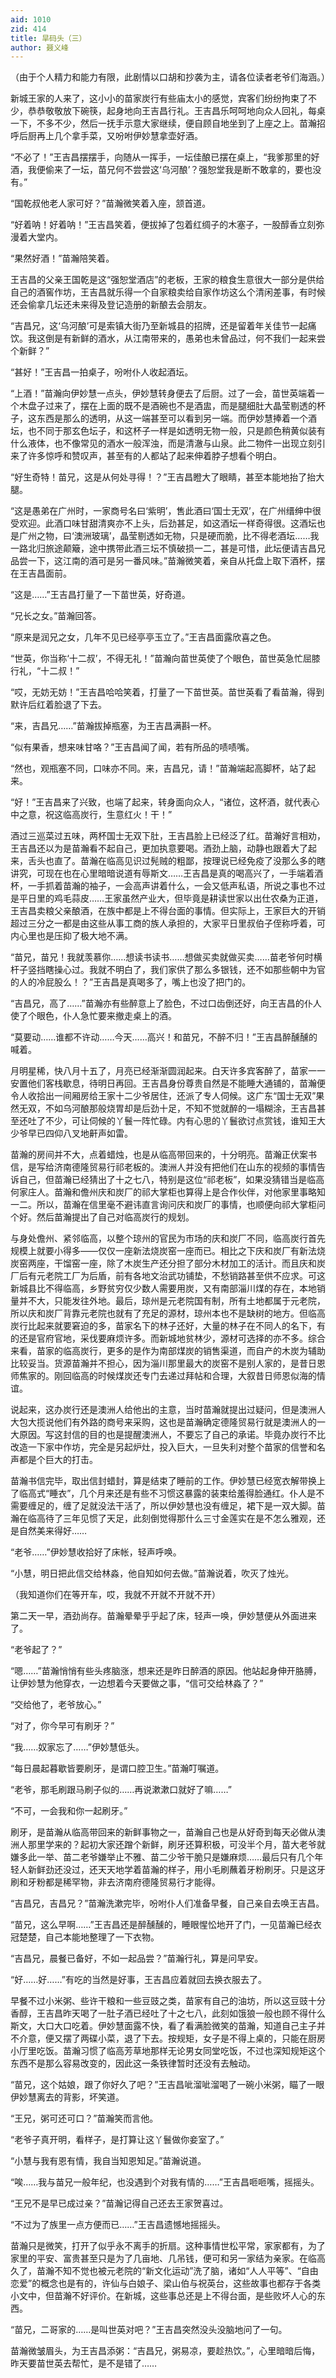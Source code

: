 ```yaml
---
aid: 1010
zid: 414
title: 旱码头（三）
author: 聂义峰
---
```


（由于个人精力和能力有限，此剧情以口胡和抄袭为主，请各位读者老爷们海涵。）

新城王家的人来了，这小小的苗家炭行有些庙太小的感觉，宾客们纷纷拘束了不少，恭恭敬敬放下碗筷，起身地向王吉昌行礼。王吉昌乐呵呵地向众人回礼，每桌一下，不多不少，然后一抚手示意大家继续，便自顾自地坐到了上座之上。苗瀚招呼后厨再上几个拿手菜，又吩咐伊妙慧拿壶好酒。

“不必了！”王吉昌摆摆手，向随从一挥手，一坛佳酿已摆在桌上，“我爹那里的好酒，我便偷来了一坛，苗兄何不尝尝这‘乌河酿’？强恕堂我是断不敢拿的，要也没有。”

“国乾叔他老人家可好？”苗瀚微笑着入座，颔首道。

“好着呐！好着呐！”王吉昌笑着，便拔掉了包着红绸子的木塞子，一股醇香立刻弥漫着大堂内。

“果然好酒！”苗瀚陪笑着。

王吉昌的父亲王国乾是这“强恕堂酒店”的老板，王家的粮食生意很大一部分是供给自己的酒窖作坊，王吉昌就乐得一个自家粮卖给自家作坊这么个清闲差事，有时候还会偷拿几坛还未来得及登记造册的新酿去会朋友。

“吉昌兄，这‘乌河酿’可是索镇大街乃至新城县的招牌，还是留着年关佳节一起痛饮。我这倒是有新鲜的酒水，从江南带来的，愚弟也未曾品过，何不我们一起来尝个新鲜？”

“甚好！”王吉昌一拍桌子，吩咐仆人收起酒坛。

“上酒！”苗瀚向伊妙慧一点头，伊妙慧转身便去了后厨。过了一会，苗世英端着一个木盘子过来了，摆在上面的既不是酒碗也不是酒盅，而是腿细肚大晶莹剔透的杯子，这东西是那么的透明，从这一端甚至可以看到另一端。而伊妙慧捧着一个酒坛，也不同于那玄色坛子，和这杯子一样是如透明无物一般，只是颜色稍黄似装有什么液体，也不像常见的酒水一般浑浊，而是清澈与山泉。此二物件一出现立刻引来了许多惊呼和赞叹声，甚至有的人都站了起来伸着脖子想看个明白。

“好生奇特！苗兄，这是从何处寻得！？”王吉昌瞪大了眼睛，甚至本能地抬了抬大腿。

“这是愚弟在广州时，一家商号名曰‘紫明’，售此酒曰‘国士无双’，在广州缙绅中很受欢迎。此酒口味甘甜清爽亦不上头，后劲甚足，如这酒坛一样奇得很。这酒坛也是广州之物，曰‘澳洲玻璃’，晶莹剔透如无物，只是硬而脆，比不得老酒坛……我一路北归旅途颠簸，途中携带此酒三坛不慎破损一二，甚是可惜，此坛便请吉昌兄品尝一下，这江南的酒可是另一番风味。”苗瀚微笑着，亲自从托盘上取下酒杯，摆在王吉昌面前。

“这是……”王吉昌打量了一下苗世英，好奇道。

“兄长之女。”苗瀚回答。

“原来是润兄之女，几年不见已经亭亭玉立了。”王吉昌面露欣喜之色。

“世英，你当称‘十二叔’，不得无礼！”苗瀚向苗世英使了个眼色，苗世英急忙屈膝行礼，“十二叔！”

“哎，无妨无妨！”王吉昌哈哈笑着，打量了一下苗世英。苗世英看了看苗瀚，得到默许后红着脸退了下去。

“来，吉昌兄……”苗瀚拔掉瓶塞，为王吉昌满斟一杯。

“似有果香，想来味甘咯？”王吉昌闻了闻，若有所品的啧啧嘴。

“然也，观瓶塞不同，口味亦不同。来，吉昌兄，请！”苗瀚端起高脚杯，站了起来。

“好！”王吉昌来了兴致，也端了起来，转身面向众人，“诸位，这杯酒，就代表心中之意，祝这临高炭行，生意红火！干！”

酒过三巡菜过五味，两杯国士无双下肚，王吉昌脸上已经泛了红。苗瀚好言相劝，王吉昌还以为是苗瀚看不起自己，更加执意要喝。酒劲上脑，动静也跟着大了起来，舌头也直了。苗瀚在临高见识过髡贼的粗鄙，按理说已经免疫了没那么多的瞎讲究，可现在也在心里暗暗说道有辱斯文……王吉昌是真的喝高兴了，一手端着酒杯，一手抓着苗瀚的袖子，一会高声讲着什么，一会又低声私语，所说之事也不过是平日里的鸡毛蒜皮……王家虽然产业大，但毕竟是耕读世家以出仕农桑为正道，王吉昌卖粮父亲酿酒，在族中都是上不得台面的事情。但实际上，王家巨大的开销超过三分之一都是由这些从事工商的族人承担的，大家平日里叔伯子侄称呼着，可内心里也是压抑了极大地不满。

“苗兄，苗兄！我就羡慕你……想读书读书……想做买卖就做买卖……苗老爷何时横杆子竖挡瞎操心过。我就不明白了，我们家供了那么多银钱，还不如那些朝中为官的人的冷屁股么！？”王吉昌是真喝多了，嘴上也没了把门的。

“吉昌兄，高了……”苗瀚亦有些醉意上了脸色，不过口齿倒还好，向王吉昌的仆人使了个眼色，仆人急忙要来撤走桌上的酒。

“莫要动……谁都不许动……今天……高兴！和苗兄，不醉不归！”王吉昌醉醺醺的喊着。

月明星稀，快八月十五了，月亮已经渐渐圆润起来。白天许多宾客醉了，苗家一一安置他们客栈歇息，待明日再回。王吉昌身份尊贵自然是不能睡大通铺的，苗瀚便令人收拾出一间厢房给王家十二少爷居住，还派了专人伺候。这广东“国士无双”果然无双，不如乌河酿那般烧胃却是后劲十足，不知不觉就醉的一塌糊涂，王吉昌甚至还吐了不少，可让伺候的丫鬟一阵忙碌。内有心思的丫鬟欲讨点赏钱，谁知王大少爷早已四仰八叉地鼾声如雷。

苗瀚的房间并不大，点着蜡烛，也是从临高带回来的，十分明亮。苗瀚正伏案书信，是写给济南德隆贸易行祁老板的。澳洲人并没有把他们在山东的视频的事情告诉自己，但苗瀚已经猜出了十之七八，特别是这位“祁老板”，如果没猜错当是临高何家庄人。苗瀚和儋州庆和炭厂的祁大掌柜也算得上是合作伙伴，对他家里事略知一二。所以，苗瀚在信里毫不避讳直言询问庆和炭厂的事情，也顺便向祁大掌柜问个好。然后苗瀚提出了自己对临高炭行的规划。

与身处儋州、紧邻临高，以整个琼州的官民为市场的庆和炭厂不同，临高炭行首先规模上就要小得多——仅仅一座新法烧炭窑一座而已。相比之下庆和炭厂有新法烧炭窑两座，干馏窑一座，除了木炭生产还分担了部分木材加工的活计。而且庆和炭厂后有元老院工厂为后盾，前有各地文治武功铺垫，不愁销路甚至供不应求。可这新城县比不得临高，乡野贫穷仅少数人需要用炭，又有南部淄川煤的存在，本地销量并不大，只能发往外地。最后，琼州是元老院国有制，所有土地都属于元老院，所以庆和炭厂背靠元老院也就有了充足的源材，琼州本也不是缺树的地方。但临高炭行比起来就要窘迫的多，苗家名下的林子还好，大量的林子在不同人的名下，有的还是官府官地，采伐要麻烦许多。而新城地贫林少，源材可选择的亦不多。综合来看，苗家的临高炭行，更多的是作为南部煤炭的销售渠道，而自产的木炭为辅助比较妥当。货源苗瀚并不担心，因为淄川那里最大的炭窑不是别人家的，是昔日恩师焦家的。刚回临高的时候煤炭还专门去递过拜帖和合理，大叙昔日师恩似海的情谊。

说起来，这办炭行还是澳洲人给他出的主意，当时苗瀚就提出过疑问，但是澳洲人大包大揽说他们有外路的商号来采购，这也是苗瀚确定德隆贸易行就是澳洲人的一大原因。写这封信的目的也是提醒澳洲人，不要忘了自己的承诺。毕竟办炭行不比改造一下家中作坊，完全是另起炉灶，投入巨大，一旦失利对整个苗家的信誉和名声都是个巨大的打击。

苗瀚书信完毕，取出信封蜡封，算是结束了睡前的工作。伊妙慧已经宽衣解带换上了临高式“睡衣”，几个月来还是有些不习惯这暴露的装束给羞得脸通红。仆人是不需要缠足的，缠了足就没法干活了，所以伊妙慧也没有缠足，裙下是一双大脚。苗瀚在临高待了三年见惯了天足，此刻倒觉得那什么三寸金莲实在是不怎么雅观，还是自然美来得好……

“老爷……”伊妙慧收拾好了床帐，轻声呼唤。

“小慧，明日把此信交给林淼，他自知如何去做。”苗瀚说着，吹灭了烛光。

（我知道你们在等开车，哎，我就不开就不开就不开）

第二天一早，酒劲尚存。苗瀚晕晕乎乎起了床，轻声一唤，伊妙慧便从外面进来了。

“老爷起了？”

“嗯……”苗瀚悄悄有些头疼脑涨，想来还是昨日醉酒的原因。他站起身伸开胳膊，让伊妙慧为他穿衣，一边想着今天要做之事，“信可交给林淼了？”

“交给他了，老爷放心。”

“对了，你今早可有刷牙？”

“我……奴家忘了……”伊妙慧低头。

“每日晨起暮歇皆要刷牙，是谓口腔卫生。”苗瀚叮嘱道。

“老爷，那毛刷跟马刷子似的……再说漱漱口就好了嘛……”

“不可，一会我和你一起刷牙。”

刷牙，是苗瀚从临高带回来的新鲜事物之一，苗瀚自己也是从好奇到每天必做从澳洲人那里学来的？起初大家还蹭个新鲜，刷牙还算积极，可没半个月，苗大老爷就嫌多此一举、苗二老爷嫌举止不雅、苗二少爷干脆只是嫌麻烦……最后只有几个年轻人新鲜劲还没过，还天天地学着苗瀚的样子，用小毛刷蘸着牙粉刷牙。只是这牙刷和牙粉都是稀罕物，非去济南府德隆贸易行才能得。

“吉昌兄，吉昌兄？”苗瀚洗漱完毕，吩咐仆人们准备早餐，自己亲自去唤王吉昌。

“苗兄，这么早啊……”王吉昌还是醉醺醺的，睡眼惺忪地开了门，一见苗瀚已经衣冠楚楚，自己本能地整理了一下衣物。

“吉昌兄，晨餐已备好，不如一起品尝？”苗瀚行礼，算是问早安。

“好……好……”有吃的当然是好事，王吉昌应着就回去换衣服去了。

早餐不过小米粥、些许干粮和一些豆豉之类，苗家有自己的油坊，所以这豆豉十分香醇，王吉昌昨天喝了一肚子酒已经吐了十之七八，此刻如饿狼一般也顾不得什么斯文，大口大口吃着。伊妙慧面露不快，看了看满脸微笑的苗瀚，知道自己主子并不介意，便又摆了两碟小菜，退了下去。按规矩，女子是不得上桌的，只能在厨房小厅里吃饭。苗瀚习惯了临高芳草地那样无论男女同堂吃饭，不过也深知规矩这个东西不是那么容易改变的，因此这一条铁律暂时还没有去触动。

“苗兄，这个姑娘，跟了你好久了吧？”王吉昌呲溜呲溜喝了一碗小米粥，瞄了一眼伊妙慧离去的背影，坏笑道。

“王兄，粥可还可口？”苗瀚笑而言他。

“老爷子真开明，看样子，是打算让这丫鬟做你妾室了。”

“小慧与我有恩有情，我自当知恩知足。”苗瀚说道。

“唉……我与苗兄一般年纪，也没遇到个对我有情的……”王吉昌咂咂嘴，摇摇头。

“王兄不是早已成过亲？”苗瀚记得自己还去王家贺喜过。

“不过为了族里一点方便而已……”王吉昌遗憾地摇摇头。

苗瀚只是微笑，打开了似乎永不离手的折扇。这种事情世松平常，家家都有，为了家里的平安、富贵甚至只是为了几亩地、几吊钱，便可和另一家结为亲家。在临高久了，苗瀚不知不觉也被元老院的“新文化运动”洗了脑，诸如“人人平等”、“自由恋爱”的概念也是有的，许仙与白娘子、梁山伯与祝英台，这些故事也都存于各类小文中，但苗瀚不好评价。在新城，这些事总还是上不得台面，是些败坏人心的东西。

“苗兄，二哥家的……是叫世英对吧？”王吉昌突然没头没脑地问了一句。

苗瀚微皱眉头，为王吉昌添粥：“吉昌兄，粥易凉，要趁热饮。”，心里暗暗后悔，昨天要苗世英去帮忙，是不是错了……
